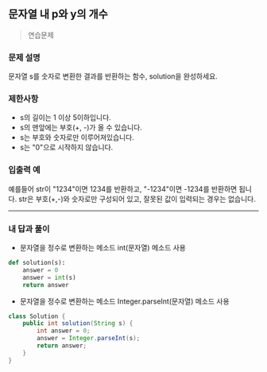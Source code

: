 ## 문자열 내 p와 y의 개수

> 연습문제

### 문제 설명

문자열 s를 숫자로 변환한 결과를 반환하는 함수, solution을 완성하세요.

### 제한사항

- s의 길이는 1 이상 5이하입니다.
- s의 맨앞에는 부호(+, -)가 올 수 있습니다.
- s는 부호와 숫자로만 이루어져있습니다.
- s는 "0"으로 시작하지 않습니다.

### 입출력 예

예를들어 str이 "1234"이면 1234를 반환하고, "-1234"이면 -1234를 반환하면 됩니다.
str은 부호(+,-)와 숫자로만 구성되어 있고, 잘못된 값이 입력되는 경우는 없습니다.

---

### 내 답과 풀이

- 문자열을 정수로 변환하는 메소드 int(문자열) 메소드 사용


```python
def solution(s):
    answer = 0
    answer = int(s)
    return answer
```

- 문자열을 정수로 변환하는 메소드 Integer.parseInt(문자열) 메소드 사용

```java
class Solution {
    public int solution(String s) {
        int answer = 0;
        answer = Integer.parseInt(s);
        return answer;
    }
}
```





